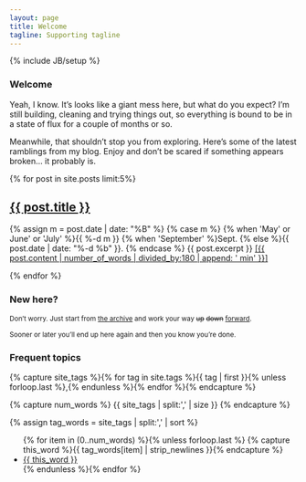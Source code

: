 ```yaml
---
layout: page
title: Welcome
tagline: Supporting tagline
---
```

{% include JB/setup %}



<section>
<article>
<h1>Welcome</h1>
<p>Yeah, I know. It’s looks like a giant mess here, but what do you expect? I’m still building, cleaning and trying things out, so everything is bound to be in a state of flux for a couple of months or so.</p>
<p>Meanwhile, that shouldn’t stop you from exploring. Here’s some of the latest ramblings from my blog. Enjoy and don’t be scared if something appears broken… it probably is.</p>
</article>
{% for post in site.posts limit:5%}
<article>
<h2><a href="{{ BASE_PATH }}{{ post.url }}">{{ post.title }}</a></h2>
<p><time datetime="{{ post.date }}">{% assign m = post.date | date: "%B" %}
	{% case m %}
	{% when 'May' or June' or 'July' %}{{ %-d m }}
	{% when 'September' %}Sept.
	{% else %}{{ post.date | date: "%-d %b" }}.
	{% endcase %}</time> {{ post.excerpt }}
	<a href="{{ BASE_PATH }}{{ post.url }}">[{{ post.content | number_of_words | divided_by:180 | append: ' min' }}]</a>
</p>
</article>
{% endfor %}
</section>

<aside>
<div class="introduction">
<h3>New here?</h3>

<p><small>Don’t worry. Just start from <a href="archive.html">the archive</a> and work your way <del>up</del> <del>down</del> <ins>forward</ins>.</small></p>

<p><small>Sooner or later you’ll end up here again and then you know you’re done.</small></p>
</div>

<div class="frequent-topics">
<h3>Frequent topics</h3>

{% capture site_tags %}{% for tag in site.tags %}{{ tag | first }}{% unless forloop.last %},{% endunless %}{% endfor %}{% endcapture %}
<!-- site_tags: {{ site_tags }} -->
{% capture num_words %}
  {{ site_tags | split:',' | size }}
{% endcapture %}
<!-- num_words: {{ num_words }} -->
{% assign tag_words = site_tags | split:',' | sort %}
<!-- tag_words: {{ tag_words }} -->

<ul class="display-inline">
  {% for item in (0..num_words) %}{% unless forloop.last %}
    {% capture this_word %}{{ tag_words[item] | strip_newlines }}{% endcapture %}
    <li><a class="tag" href="#{{ this_word | cgi_escape }}">{{ this_word }} </a></li>
  {% endunless %}{% endfor %}
  </ul>
</div>
</aside>


